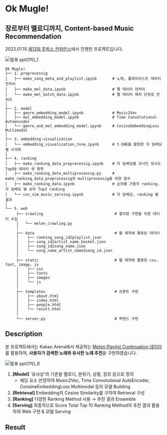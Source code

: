 # Ok Mugle! 
## 장르부터 멜로디까지, Content-based Music Recommendation

2022.01.15 [제13회 투빅스 컨퍼런스](http://www.datamarket.kr/xe/board_lhOx96/77271)에서 진행한 프로젝트입니다.

![발표 ppt(1차)_1](https://user-images.githubusercontent.com/87759826/149263884-f381c26d-18b0-43ba-9bda-a338cec3e53b.jpg)

```shell
Ok Mugle!
├── 1. preprocessig
│   ├── make_song_meta_and_playlist.ipynb       # 노래, 플레이리스트 데이터 전처리
│   ├── make_mel_data.ipynb                     # 멜 데이터 전처리
│   └── make_mel_batch_data.ipynb               # 멜 데이터 배치 단위로 전처리
│
├── 2. model
│   ├── genre_embedding_model.ipynb             # Music2Vec
│   ├── mel_embedding_model.ipynb               # Time Convolutional Autoencoder
│   └── genre_and_mel_embedding_model.ipynb     # CosineEmbeddingLoss Multimodal
│
├── 3. embedding-visualization
│   └── embedding_visualization_tsne.ipynb      # t-SNE를 활용한 각 임베딩별 시각화
│
├── 4. ranking
│   ├── make_ranking_data_preprocessig.ipynb    # 각 임베딩별 코사인 유사도 Top50 데이터 셋 제작 
│   ├── make_ranking_data_multiprocessig.py     # make_ranking_data_preprocessig의 multiprocessig을 위한 함수
│   ├── make_ranking_data.ipynb                 # 순위별 가중치 ranking, 각 임베딩 별 상위 Top3 ranking
│   └── cos_sim_music_serving.ipynb             # 각 임베딩, ranking 별 결과
│
└── 5. web
     ├── crawling                                # 결과창 구현을 위한 데이터 수집
     │   └── melon_crawling.py 
     │ 
     ├── data                                    # 웹 제작에 활용된 데이터
     │    ├── ranking_song_id2playlist.json
     │    ├── song_id2artist_name_basket.json
     │    ├── song_id2song_name.json
     │    └── song_name_artist_name2song_id.json
     │ 
     ├── static                                  # 웹 제작에 활용된 css, font, image, js
     │    ├── css
     │    ├── fonts
     │    ├── images
     │    └── js
     │ 
     ├── templates                               # 프론트 구현
     │    ├── about.html
     │    ├── index.html
     │    ├── people.html
     │    └── result.html
     │ 
     └── server.py                               # 백엔드 구현

```

## Description

본 프로젝트에서는 Kakao Arena에서 제공하는 [Melon Playlist Continuation 데이터](https://arena.kakao.com/c/7)를 활용하여, **사용자가 검색한 노래와 유사한 노래 추천**을 구현하였습니다.

![발표 ppt(1차)_8](https://user-images.githubusercontent.com/87759826/149267879-04742886-9df8-4e6f-885f-a23dab38ec14.jpg)

1. **[Model]** '유사성'의 기준을 멜로디, 분위기, 상황, 장르 등으로 정의
   - 해당 요소 반영하여 Music2Vec, Time Convolutional AutoEncoder, ConsineEmbeddingLoss Multimodal 등의 모델 Building
2. **[Retrieval]** Embedding의 Cosine Similarity를 구하여 Retrieval 구성
3. **[Ranking]** 다양한 Ranking Method 사용 → 추천 결과 Ensemble
4. **[Serving]** 최종적으로 Score Total Top 10 Ranking Method의 추천 결과 활용하여 Web 구현 & 모델 Serving

## Result
